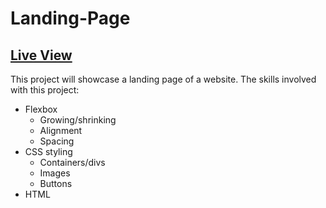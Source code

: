 # Landing-Page

## [Live View](https://snaeem3.github.io/Landing-Page)

This project will showcase a landing page of a website. The skills involved with this project:

- Flexbox
    - Growing/shrinking
    - Alignment
    - Spacing
- CSS styling
    - Containers/divs
    - Images
    - Buttons
- HTML
